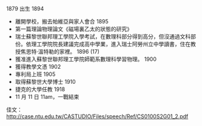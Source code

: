 #

1879 出生
1894
* 離開學校，搬去帕維亞與家人會合
1895
* 第一篇理論物理論文《磁場裏乙太的狀態的研究》
* 瑞士蘇黎世聯邦理工學院入學考試，在數理科部分得到高分，但沒通過文科部份。依理工學院院長建議完成高中學業，進入瑞士阿勞州立中學讀書，住在教授焦思特·溫特勒的家裡。
1896 (17)
* 獲准進入蘇黎世聯邦理工學院師範系數理科學習物理。
1900
* 獲得教學文憑
1902
* 專利局上班
1905
* 取得蘇黎世大學博士
1910
* 捷克的大學任教
1918
* 11 月 11 日 11am，一戰結束


佳文：http://case.ntu.edu.tw/CASTUDIO/Files/speech/Ref/CS0100S2G01_2.pdf
